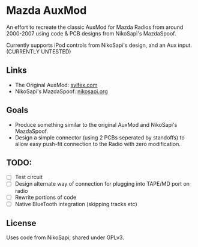 # Mazda AuxMod

An effort to recreate the classic AuxMod for Mazda Radios from around 2000-2007 using code & PCB designs from NikoSapi's MazdaSpoof. 

Currently supports iPod controls from NikoSapi's design, and an Aux input. (CURRENTLY UNTESTED)

## Links

- The Original AuxMod: [sylfex.com](https://www.sylfex.com/products/AuxMod/)
- NikoSapi's MazdaSpoof: [nikosapi.org](https://nikosapi.org/w/index.php/MazdaSpoof_-_A_Tape_Deck_Emulator)

## Goals

- Produce something similar to the original AuxMod and NikoSapi's MazdaSpoof. 
- Design a simple connector (using 2 PCBs seperated by standoffs) to allow easy push-fit connection to the Radio with zero modification.

## TODO:

- [ ] Test circuit
- [ ] Design alternate way of connection for plugging into TAPE/MD port on radio
- [ ] Rewrite portions of code
- [ ] Native BlueTooth integration (skipping tracks etc)

## License

Uses code from NikoSapi, shared under GPLv3.